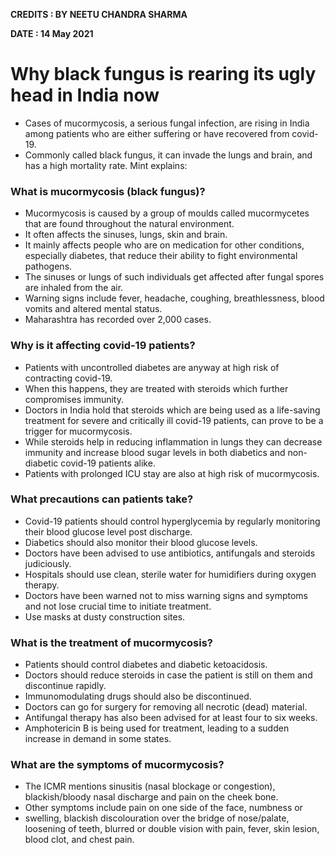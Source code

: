 **CREDITS : BY NEETU CHANDRA SHARMA**

**DATE : 14 May 2021**

# Why black fungus is rearing its ugly head in India now
- Cases of mucormycosis, a serious fungal infection, are rising in India among patients who are either suffering or have recovered from covid-19.
- Commonly called black fungus, it can invade the lungs and brain, and has a high mortality rate. Mint explains:

### What is mucormycosis (black fungus)?
- Mucormycosis is caused by a group of moulds called mucormycetes that are found throughout the natural environment.
- It often affects the sinuses, lungs, skin and brain.
- It mainly affects people who are on medication for other conditions, especially diabetes, that reduce their ability to fight environmental pathogens.
- The sinuses or lungs of such individuals get affected after fungal spores are inhaled from the air.
- Warning signs include fever, headache, coughing, breathlessness, blood vomits and altered mental status.
- Maharashtra has recorded over 2,000 cases.

### Why is it affecting covid-19 patients?
- Patients with uncontrolled diabetes are anyway at high risk of contracting covid-19.
- When this happens, they are treated with steroids which further compromises immunity.
- Doctors in India hold that steroids which are being used as a life-saving treatment for severe and critically ill covid-19 patients, can prove to be a trigger for mucormycosis.
- While steroids help in reducing inflammation in lungs they can decrease immunity and increase blood sugar levels in both diabetics and non-diabetic covid-19 patients alike. 
- Patients with prolonged ICU stay are also at high risk of mucormycosis.

### What precautions can patients take?
- Covid-19 patients should control hyperglycemia by regularly monitoring their blood glucose level post discharge.
- Diabetics should also monitor their blood glucose levels.
- Doctors have been advised to use antibiotics, antifungals and steroids judiciously.
- Hospitals should use clean, sterile water for humidifiers during oxygen therapy.
- Doctors have been warned not to miss warning signs and symptoms and not lose crucial time to initiate treatment.
- Use masks at dusty construction sites.

### What is the treatment of mucormycosis?
- Patients should control diabetes and diabetic ketoacidosis.
- Doctors should reduce steroids in case the patient is still on them and discontinue rapidly.
- Immunomodulating drugs should also be discontinued.
- Doctors can go for surgery for removing all necrotic (dead) material.
- Antifungal therapy has also been advised for at least four to six weeks.
- Amphotericin B is being used for treatment, leading to a sudden increase in demand in some states.

### What are the symptoms of mucormycosis?
- The ICMR mentions sinusitis (nasal blockage or congestion), blackish/bloody nasal discharge and pain on the cheek bone.
- Other symptoms include pain on one side of the face, numbness or
- swelling, blackish discolouration over the bridge of nose/palate, loosening of teeth, blurred or double vision with pain, fever, skin lesion, blood clot, and chest pain.
